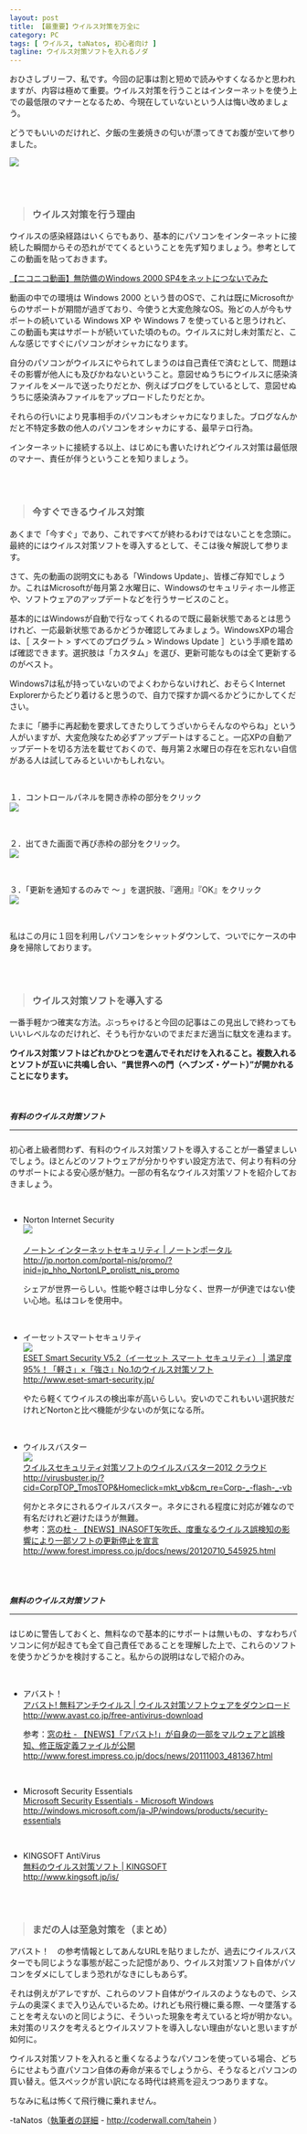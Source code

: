 ```yaml
---
layout: post
title: 【最重要】ウイルス対策を万全に
category: PC
tags: [ ウイルス, taNatos, 初心者向け ]
tagline: ウイルス対策ソフトを入れるノダ
---
```


おひさしブリーフ、私です。今回の記事は割と短めで読みやすくなるかと思われますが、内容は極めて重要。ウイルス対策を行うことはインターネットを使う上での最低限のマナーとなるため、今現在していないという人は悔い改めましょう。

どうでもいいのだけれど、夕飯の生姜焼きの匂いが漂ってきてお腹が空いて参りました。

![](http://cloud.github.com/downloads/moto-net/moto-net.github.com/Security_g.PNG)

<br>

<br>

> ### ウイルス対策を行う理由 ###

ウイルスの感染経路はいくらでもあり、基本的にパソコンをインターネットに接続した瞬間からその恐れがでてくるということを先ず知りましょう。参考としてこの動画を貼っておきます。

<script type="text/javascript" src="http://ext.nicovideo.jp/thumb_watch/sm8969919"></script><noscript><a href="http://www.nicovideo.jp/watch/sm8969919">【ニコニコ動画】無防備のWindows 2000 SP4をネットにつないでみた</a></noscript>

動画の中での環境は Windows 2000 という昔のOSで、これは既にMicrosoftからのサポートが期間が過ぎており、今使うと大変危険なOS。殆どの人が今もサポートの続いている Windows XP や Windows 7 を使っていると思うけれど、この動画も実はサポートが続いていた頃のもの。ウイルスに対し未対策だと、こんな感じですぐにパソコンがオシャカになります。

自分のパソコンがウイルスにやられてしまうのは自己責任で済むとして、問題はその影響が他人にも及びかねないということ。意図せぬうちにウイルスに感染済ファイルをメールで送ったりだとか、例えばブログをしているとして、意図せぬうちに感染済みファイルをアップロードしたりだとか。

それらの行いにより見事相手のパソコンもオシャカになりました。ブログなんかだと不特定多数の他人のパソコンをオシャカにする、最早テロ行為。

インターネットに接続する以上、はじめにも書いたけれどウイルス対策は最低限のマナー、責任が伴うということを知りましょう。

<br>

<br>

> ### 今すぐできるウイルス対策 ###

あくまで「今すぐ」であり、これですべてが終わるわけではないことを念頭に。最終的にはウイルス対策ソフトを導入するとして、そこは後々解説して参ります。

さて、先の動画の説明文にもある「Windows Update」、皆様ご存知でしょうか。これはMicrosoftが毎月第２水曜日に、Windowsのセキュリティホール修正や、ソフトウェアのアップデートなどを行うサービスのこと。

基本的にはWindowsが自動で行なってくれるので既に最新状態であるとは思うけれど、一応最新状態であるかどうか確認してみましょう。WindowsXPの場合は、［ スタート > すべてのプログラム > Windows Update ］という手順を踏めば確認できます。選択肢は「カスタム」を選び、更新可能なものは全て更新するのがベスト。

Windows7は私が持っていないのでよくわからないけれど、おそらくInternet Explorerからたどり着けると思うので、自力で探すか調べるかどうにかしてください。

たまに「勝手に再起動を要求してきたりしてうざいからそんなのやらね」という人がいますが、大変危険なため必ずアップデートはすること。一応XPの自動アップデートを切る方法を載せておくので、毎月第２水曜日の存在を忘れない自信がある人は試してみるといいかもしれない。

<br>

１．コントロールパネルを開き赤枠の部分をクリック  
![](http://cloud.github.com/downloads/moto-net/moto-net.github.com/Security_d.PNG)

<br>

２．出てきた画面で再び赤枠の部分をクリック。  
![](http://cloud.github.com/downloads/moto-net/moto-net.github.com/Security_e.PNG)

<br>

３．「更新を通知するのみで ～ 」を選択肢、『適用』『OK』をクリック  
![](http://cloud.github.com/downloads/moto-net/moto-net.github.com/Security_f.PNG)

<br>

私はこの月に１回を利用しパソコンをシャットダウンして、ついでにケースの中身を掃除しております。

<br>

<br>

> ### ウイルス対策ソフトを導入する ###

一番手軽かつ確実な方法。ぶっちゃけると今回の記事はこの見出しで終わってもいいレベルなのだけれど、そうも行かないのでまだまだ適当に駄文を連ねます。

**ウイルス対策ソフトはどれかひとつを選んでそれだけを入れること。複数入れるとソフトが互いに共鳴し合い、“異世界への門（ヘブンズ・ゲート）”が開かれることになります。**

<br>

##### 有料のウイルス対策ソフト <hr size="1" />

初心者上級者問わず、有料のウイルス対策ソフトを導入することが一番望ましいでしょう。ほとんどのソフトウェアが分かりやすい設定方法で、何より有料の分のサポートによる安心感が魅力。一部の有名なウイルス対策ソフトを紹介しておきましょう。

<br>

 - Norton Internet Security  
![](http://cloud.github.com/downloads/moto-net/moto-net.github.com/Security_a.PNG)　　

   <a href="http://jp.norton.com/portal-nis/promo/?inid=jp_hho_NortonLP_prolistt_nis_promo">ノートン インターネットセキュリティ | ノートンポータル</a>  
   http://jp.norton.com/portal-nis/promo/?inid=jp_hho_NortonLP_prolistt_nis_promo  

   シェアが世界一らしい。性能や軽さは申し分なく、世界一が伊達ではない使い心地。私はコレを使用中。

<br>

 - イーセットスマートセキュリティ  
![](http://cloud.github.com/downloads/moto-net/moto-net.github.com/Security_c.PNG)  
   <a href="http://www.eset-smart-security.jp/">ESET Smart Security V5.2（イーセット スマート セキュリティ） | 満足度95%！「軽さ」×「強さ」No.1のウイルス対策ソフト</a>  
   http://www.eset-smart-security.jp/  

   やたら軽くてウイルスの検出率が高いらしい。安いのでこれもいい選択肢だけれどNortonと比べ機能が少ないのが気になる所。

<br>

 - ウイルスバスター  
![](http://cloud.github.com/downloads/moto-net/moto-net.github.com/Security_o.PNG)  
   <a href="http://virusbuster.jp/?cid=CorpTOP_TmosTOP&Homeclick=mkt_vb&cm_re=Corp-_-flash-_-vb">ウイルスセキュリティ対策ソフトのウイルスバスター2012 クラウド</a>  
   http://virusbuster.jp/?cid=CorpTOP_TmosTOP&Homeclick=mkt_vb&cm_re=Corp-_-flash-_-vb  

   何かとネタにされるウイルスバスター。ネタにされる程度に対応が雑なので有名だけれど避けたほうが無難。  
   参考：<a href="http://www.forest.impress.co.jp/docs/news/20120710_545925.html">窓の杜 - 【NEWS】INASOFT矢吹氏、度重なるウイルス誤検知の影響により一部ソフトの更新停止を宣言</a>  
   http://www.forest.impress.co.jp/docs/news/20120710_545925.html

<br>

<br>

##### 無料のウイルス対策ソフト <hr size="1" />

はじめに警告しておくと、無料なので基本的にサポートは無いもの、すなわちパソコンに何が起きても全て自己責任であることを理解した上で、これらのソフトを使うかどうかを検討すること。私からの説明はなしで紹介のみ。

<br>

 - アバスト！  
   <a href="http://www.avast.co.jp/free-antivirus-download">アバスト! 無料アンチウイルス | ウイルス対策ソフトウェアをダウンロード</a>  
   http://www.avast.co.jp/free-antivirus-download  
   
   参考：<a href="http://www.forest.impress.co.jp/docs/news/20111003_481367.html">窓の杜 - 【NEWS】「アバスト!」が自身の一部をマルウェアと誤検知、修正版定義ファイルが公開</a>  
   http://www.forest.impress.co.jp/docs/news/20111003_481367.html

<br>

 - Microsoft Security Essentials  
   <a href="http://windows.microsoft.com/ja-JP/windows/products/security-essentials">Microsoft Security Essentials - Microsoft Windows</a>  
   http://windows.microsoft.com/ja-JP/windows/products/security-essentials

<br>

 - KINGSOFT AntiVirus  
   <a href="http://www.kingsoft.jp/is/">無料のウイルス対策ソフト | KINGSOFT</a>  
   http://www.kingsoft.jp/is/

<br>

<br>

> ### まだの人は至急対策を（まとめ） ###

アバスト！　の参考情報としてあんなURLを貼りましたが、過去にウイルスバスターでも同じような事態が起こった記憶があり、ウイルス対策ソフト自体がパソコンをダメにしてしまう恐れがなきにしもあらず。

それは例えがアレですが、これらのソフト自体がウイルスのようなもので、システムの奥深くまで入り込んでいるため。けれども飛行機に乗る際、一々墜落することを考えないのと同じように、そういった現象を考えていると埒が明かない。未対策のリスクを考えるとウイルスソフトを導入しない理由がないと思いますが如何に。

ウイルス対策ソフトを入れると重くなるようなパソコンを使っている場合、どちらにせよもう直パソコン自体の寿命が来るでしょうから、そうなるとパソコンの買い替え。低スペックが言い訳になる時代は終焉を迎えつつありますな。

ちなみに私は怖くて飛行機に乗れません。

 -taNatos（[執筆者の詳細](http://coderwall.com/tahein) - http://coderwall.com/tahein ）